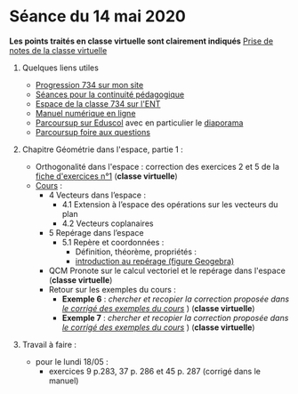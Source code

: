 # Séance du 14 mai 2020

__Les points traités en classe virtuelle sont clairement indiqués__
[Prise de notes de la classe virtuelle](notes/2020-05-07-Note-08-42.pdf)

1. Quelques liens utiles 
   * [Progression 734 sur mon site](http://www.frederic-junier.org/TS2020/Progression/TS_2020.html)
   * [Séances pour la continuité pédagogique](https://frederic-junier.github.io/TS-2019-2020/)
   * [Espace de la classe 734 sur l'ENT](https://le-parc.ent.auvergnerhonealpes.fr/classes/classe-734/mathematiques/)
   * [Manuel numérique en ligne](https://mep-outils.sesamath.net/manuel_numerique/index.php?ouvrage=mstsobl_2016&page_gauche=371)
   * [Parcoursup sur Eduscol](https://eduscol.education.fr/cid146486/parcoursup.html) avec en particulier le [diaporama](https://cache.media.eduscol.education.fr/file/Parcoursup_2020/50/4/PPT-_Parcoursup-2020_1223504.pptx)
   * [Parcoursup foire aux questions](https://www.parcoursup.fr/index.php?desc=questions)

2. Chapitre Géométrie dans l'espace, partie 1 :
   * Orthogonalité dans l'espace : correction des exercices 2 et   5 de la [fiche d'exercices n°1](https://frederic-junier.org/TS2020/Cours/TS-Exos-Espace-Vectoriel2019-Fiche1-Web.pdf)  (__classe virtuelle__)
   * [Cours](http://frederic-junier.org/TS2020/Cours/TSEspaceDebutCours2019-Web.pdf) :
       * 4 Vecteurs dans l’espace :
         * 4.1 Extension à l’espace des opérations sur les vecteurs du plan
         * 4.2 Vecteurs coplanaires         
       * 5 Repérage dans l’espace
         * 5.1 Repère et coordonnées : 
           * Définition, théorème, propriétés :
           * [introduction au repérage (figure Geogebra)](https://www.geogebra.org/m/ykvw7cu4)
       * QCM Pronote sur le calcul vectoriel et le repérage dans l'espace  (__classe virtuelle__)
       * Retour sur les exemples du cours :
           * __Exemple 6__ :  _chercher  et recopier  la correction proposée dans [le corrigé des exemples du cours](../EspacePartie1/CorrigeExemplesEspacePartie1-2019.pdf)_  )  (__classe virtuelle__)
           * __Exemple 7__ :  _chercher  et recopier  la correction proposée dans [le corrigé des exemples du cours](../EspacePartie1/CorrigeExemplesEspacePartie1-2019.pdf)_  )  (__classe virtuelle__)
  
      
3. Travail à faire :
   * pour le lundi 18/05 : 
     * exercices 9 p.283, 37 p. 286 et 45 p. 287 (corrigé dans le manuel) 